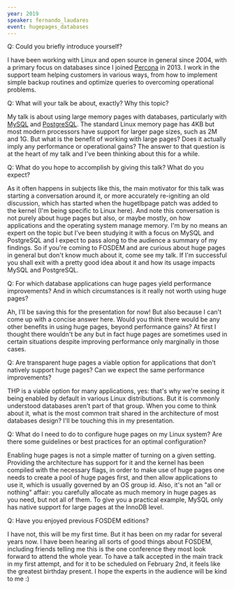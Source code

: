 ```yaml
---
year: 2019
speaker: fernando_laudares 
event: hugepages_databases
---
```


Q: Could you briefly introduce yourself?

I have been working with Linux and open source in general since 2004, with a primary focus on databases since I joined [Percona](https://www.percona.com/) in 2013. I work in the support team helping customers in various ways, from how to implement simple backup routines and optimize queries to overcoming operational problems.

Q: What will your talk be about, exactly? Why this topic?

My talk is about using large memory pages with databases, particularly with [MySQL](https://www.mysql.com/) and [PostgreSQL](https://www.postgresql.org/). The standard Linux memory page has 4KB but most modern processors have support for larger page sizes, such as 2M and 1G. But what is the benefit of working with large pages? Does it actually imply any performance or operational gains? The answer to that question is at the heart of my talk and I've been thinking about this for a while. 

Q: What do you hope to accomplish by giving this talk? What do you expect?

As it often happens in subjects like this, the main motivator for this talk was starting a conversation around it, or more accurately re-igniting an old discussion, which has started when the hugetlbpage patch was added to the kernel (I'm being specific to Linux here). And note this conversation is not purely about huge pages but also, or maybe mostly, on how applications and the operating system manage memory. I'm by no means an expert on the topic but I've been studying it with a focus on MySQL and PostgreSQL and I expect to pass along to the audience a summary of my findings. So if you're coming to FOSDEM and are curious about huge pages in general but don't know much about it, come see my talk. If I'm successful you shall exit with a pretty good idea about it and how its usage impacts MySQL and PostgreSQL.

Q: For which database applications can huge pages yield performance improvements? And in which circumstances is it really not worth using huge pages?

Ah, I'll be saving this for the presentation for now! But also because I can't come up with a concise answer here. Would you think there would be any other benefits in using huge pages, beyond performance gains? At first I thought there wouldn't be any but in fact huge pages are sometimes used in certain situations despite improving performance only marginally in those cases.

Q: Are transparent huge pages a viable option for applications that don't natively support huge pages? Can we expect the same performance improvements?

THP is a viable option for many applications, yes: that's why we're seeing it being enabled by default in various Linux distributions. But it is commonly understood databases aren't part of that group. When you come to think about it, what is the most common trait shared in the architecture of most databases design? I'll be touching this in my presentation.

Q: What do I need to do to configure huge pages on my Linux system? Are there some guidelines or best practices for an optimal configuration?

Enabling huge pages is not a simple matter of turning on a given setting. Providing the architecture has support for it and the kernel has been compiled with the necessary flags, in order to make use of huge pages one needs to create a pool of huge pages first, and then allow applications to use it, which is usually governed by an OS group id. Also, it's not an "all or nothing" affair: you carefully allocate as much memory in huge pages as you need, but not all of them. To give you a practical example, MySQL only has native support for large pages at the InnoDB level.

Q: Have you enjoyed previous FOSDEM editions?

I have not, this will be my first time. But it has been on my radar for several years now. I have been hearing all sorts of good things about FOSDEM, including friends telling me this is the one conference they most look forward to attend the whole year. To have a talk accepted in the main track in my first attempt, and for it to be scheduled on February 2nd, it feels like the greatest birthday present. I hope the experts in the audience will be kind to me :)
